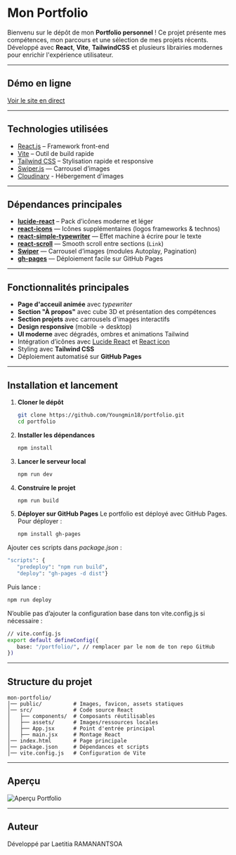 # Mon Portfolio

Bienvenu sur le dépôt de mon **Portfolio personnel** !
Ce projet présente mes compétences, mon parcours et une sélection de mes projets récents.
Développé avec **React**, **Vite**, **TailwindCSS** et plusieurs librairies modernes pour enrichir l'expérience utilisateur.

---

## Démo en ligne
[Voir le site en direct](https://Youngmin18.github.io/portfolio)

---

## Technologies utilisées

- [React.js](https://react.dev/) – Framework front-end
- [Vite](https://vitejs.dev/) – Outil de build rapide  
- [Tailwind CSS](https://tailwindcss.com/) – Stylisation rapide et responsive
- [Swiper.js](https://swiperjs.com/) — Carrousel d’images
- [Cloudinary](https://cloudinary.com/) - Hébergement d'images

---

## Dépendances principales

- **[lucide-react](https://lucide.dev/)** – Pack d’icônes moderne et léger 
- **[react-icons](https://react-icons.github.io/react-icons/)** — Icônes supplémentaires (logos frameworks & technos)  
- **[react-simple-typewriter](https://www.npmjs.com/package/react-simple-typewriter)** — Effet machine à écrire pour le texte  
- **[react-scroll](https://www.npmjs.com/package/react-scroll)** — Smooth scroll entre sections (`Link`)  
- **[Swiper](https://swiperjs.com/react)** — Carrousel d’images (modules Autoplay, Pagination)  
- **[gh-pages](https://www.npmjs.com/package/gh-pages)** — Déploiement facile sur GitHub Pages  

---

## Fonctionnalités principales

- **Page d'acceuil animée** avec *typewriter*
- **Section "À propos"** avec cube 3D et présentation des compétences
- **Section projets** avec carrousels d'images interactifs
- **Design responsive** (mobile -> desktop)
- **UI moderne** avec dégradés, ombres et animations Tailwind
- Intégration d’icônes avec [Lucide React](https://lucide.dev/) et [React icon](https://www.react-icons.com/)  
- Styling avec **Tailwind CSS**  
- Déploiement automatisé sur **GitHub Pages**  

---

## Installation et lancement

1. **Cloner le dépôt**
   ```bash
   git clone https://github.com/Youngmin18/portfolio.git
   cd portfolio 
   ```
2. **Installer les dépendances**
   ```bash
   npm install
   ```

3. **Lancer le serveur local**
   ```bash
   npm run dev
   ```

4. **Construire le projet**
   ```bash
   npm run build
   ```

5. **Déployer sur GitHub Pages**
Le portfolio est déployé avec GitHub Pages.
Pour déployer : 

   ```bash
   npm install gh-pages
   ```
Ajouter ces scripts dans *package.json* :

   ```bash
   "scripts": {
      "predeploy": "npm run build",
      "deploy": "gh-pages -d dist"}
   ```
Puis lance :

   ```bash
   npm run deploy
   ```
N’oublie pas d’ajouter la configuration base dans ton vite.config.js si nécessaire :
   ```bash
   // vite.config.js
   export default defineConfig({
      base: "/portfolio/", // remplacer par le nom de ton repo GitHub
   })

   ```

---

## Structure du projet

```
mon-portfolio/
│── public/          # Images, favicon, assets statiques
│── src/             # Code source React
│   ├── components/  # Composants réutilisables
│   ├── assets/      # Images/ressources locales
│   ├── App.jsx      # Point d'entrée principal
│   ├── main.jsx     # Montage React
│── index.html       # Page principale
│── package.json     # Dépendances et scripts
│── vite.config.js   # Configuration de Vite
``` 

---

## Aperçu

![Aperçu Portfolio](https://res.cloudinary.com/daesjxlug/image/upload/v1759430742/portfolio_frqbhc.jpg)

---

## Auteur 

Développé par Laetitia RAMANANTSOA